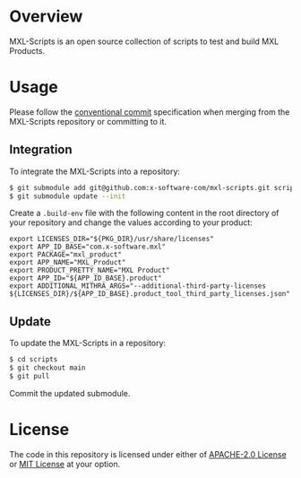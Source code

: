 # Overview

MXL-Scripts is an open source collection of scripts to test and build MXL Products.

# Usage

Please follow the [conventional commit](https://www.conventionalcommits.org/en/v1.0.0/#summary) specification when merging from the MXL-Scripts repository or committing to it.

## Integration

To integrate the MXL-Scripts into a repository:

```sh
$ git submodule add git@github.com:x-software-com/mxl-scripts.git scripts
$ git submodule update --init
```

Create a `.build-env` file with the following content in the root directory of your repository and change the values according to your product:

```env
export LICENSES_DIR="${PKG_DIR}/usr/share/licenses"
export APP_ID_BASE="com.x-software.mxl"
export PACKAGE="mxl_product"
export APP_NAME="MXL_Product"
export PRODUCT_PRETTY_NAME="MXL Product"
export APP_ID="${APP_ID_BASE}.product"
export ADDITIONAL_MITHRA_ARGS="--additional-third-party-licenses ${LICENSES_DIR}/${APP_ID_BASE}.product_tool_third_party_licenses.json"
```

## Update

To update the MXL-Scripts in a repository:

```sh
$ cd scripts
$ git checkout main
$ git pull
```

Commit the updated submodule.

# License

The code in this repository is licensed under either of [APACHE-2.0 License](LICENSE-APACHE) or [MIT License](LICENSE-MIT) at your option.
